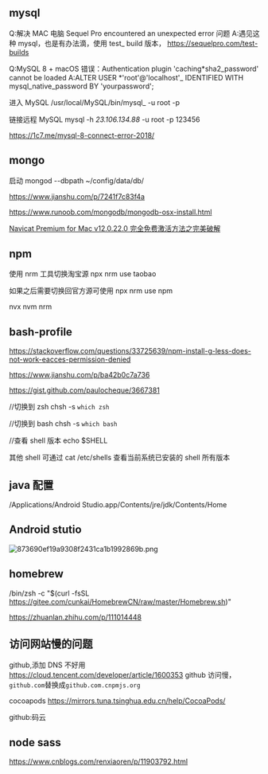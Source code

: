 ## mysql

Q:解决 MAC 电脑 Sequel Pro encountered an unexpected error 问题
A:遇见这种 mysql，也是有办法滴，使用 test\_ build 版本， https://sequelpro.com/test-builds

Q:MySQL 8 + macOS 错误：Authentication plugin 'caching*sha2_password' cannot be loaded
A:ALTER USER *'root'@'localhost'\_ IDENTIFIED WITH mysql_native_password BY 'yourpassword';

进入 MySQL
/usr/local/MySQL/bin/mysql\_ -u root -p

链接远程 MySQL
mysql -h _23.106.134.88_ -u root -p 123456

https://1c7.me/mysql-8-connect-error-2018/

## mongo

启动
mongod --dbpath ~/config/data/db/

https://www.jianshu.com/p/7241f7c83f4a

https://www.runoob.com/mongodb/mongodb-osx-install.html

[Navicat Premium for Mac v12.0.22.0 完全免费激活方法之完美破解](https://blog.csdn.net/marswill/article/details/79808416)

## npm

使用 nrm 工具切换淘宝源
npx nrm use taobao

如果之后需要切换回官方源可使用
npx nrm use npm

nvx nvm nrm

## bash-profile

https://stackoverflow.com/questions/33725639/npm-install-g-less-does-not-work-eacces-permission-denied

https://www.jianshu.com/p/ba42b0c7a736

https://gist.github.com/paulocheque/3667381

//切换到 zsh
chsh -s `which zsh`

//切换到 bash
chsh -s `which bash`

//查看 shell 版本
echo \$SHELL

其他 shell 可通过 cat /etc/shells 查看当前系统已安装的 shell 所有版本

## java 配置

/Applications/Android Studio.app/Contents/jre/jdk/Contents/Home

## Android stutio

![873690ef19a9308f2431ca1b1992869b.png](evernotecid://9C5AAC4E-C6EE-4474-B33A-6ABCAFD93386/appyinxiangcom/25870804/ENResource/p45)

## homebrew

/bin/zsh -c "\$(curl -fsSL https://gitee.com/cunkai/HomebrewCN/raw/master/Homebrew.sh)"

https://zhuanlan.zhihu.com/p/111014448

## 访问网站慢的问题

github,添加 DNS 不好用
https://cloud.tencent.com/developer/article/1600353
github 访问慢，`github.com`替换成`github.com.cnpmjs.org`

cocoapods
https://mirrors.tuna.tsinghua.edu.cn/help/CocoaPods/

github:码云

## node sass

https://www.cnblogs.com/renxiaoren/p/11903792.html
